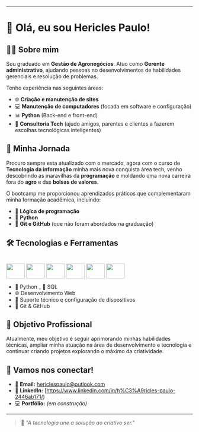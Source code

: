 

---------------------------

# 👋 Olá, eu sou Hericles Paulo!

## 👨‍💻 Sobre mim

Sou graduado em **Gestão de Agronegócios**. Atuo como **Gerente administrativo**, ajudando pessoas no desenvolvimentos de habilidades gerenciais e resolução de problemas.


Tenho experiência nas seguintes áreas:

- 🌐 **Criação e manutenção de sites**
- 💻 **Manutenção de computadores** (focada em software e configuração)
- 📊 **Python** (Back-end e front-end)
- 🧠 **Consultoria Tech** (ajudo amigos, parentes e clientes a fazerem escolhas tecnológicas inteligentes)

## 🚀 Minha Jornada

Procuro sempre esta atualizado com o mercado, agora com o curso de **Tecnologia da informação** minha mais nova conquista área tech, venho descobrindo as maravilhas da **programação** e moldando uma nova carreira fora do **agro** e das **bolsas de valores**.

O bootcamp me proporcionou aprendizados práticos que complementaram minha formação acadêmica, incluindo:

- 🔢 **Lógica de programação**
- 🐍 **Python** 
- 🔗 **Git e GitHub** (que não foram abordados na graduação)


## 🛠️ Tecnologias e Ferramentas


<div style="display: inline_block"><br>
   <img align="center"  height="40px" width="50px"  src="https://cdn.jsdelivr.net/gh/devicons/devicon/icons/html5/html5-original.svg" />
   <img align="center"  height="40px" width="50px" src="https://cdn.jsdelivr.net/gh/devicons/devicon/icons/css3/css3-original-wordmark.svg" />
   <img align="center"  height="40px" width="50px" src="https://cdn.jsdelivr.net/gh/devicons/devicon/icons/javascript/javascript-original.svg" />
   <img align="center"  height="40px" width="50px" src="https://cdn.jsdelivr.net/gh/devicons/devicon/icons/git/git-original-wordmark.svg" />
   <img  align="center"  height="40px" width="50px" src="https://cdn.jsdelivr.net/gh/devicons/devicon/icons/github/github-original-wordmark.svg" /> 
   <img  align="center"  height="40px" width="50px" src="https://cdn.jsdelivr.net/gh/devicons/devicon/icons/python/python-original-wordmark.svg" />  



- 🐍 Python
_ 🎲 SQL
- 🌐 Desenvolvimento Web
- 🔧 Suporte técnico e configuração de dispositivos
- 🐙 Git & GitHub


## 🎯 Objetivo Profissional

Atualmente, meu objetivo é seguir aprimorando minhas habilidades técnicas, ampliar minha atuação na área de desenvolvimento e tecnologia e continuar criando projetos explorando o máximo da criatividade.

## 🤝 Vamos nos conectar!

- 📧 **Email:** hericlespaulo@outlook.com
- 💼 **LinkedIn:** [https://www.linkedin.com/in/h%C3%A9ricles-paulo-2446ab171/)
- 💻 **Portfólio:** *(em construção)*

---

> 🧩 _"A tecnologia une a solução ao criativo ser."_
